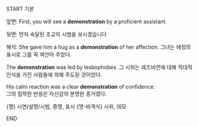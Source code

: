 START
기본

앞면:
First, you will see a **demonstration** by a proficient assistant. 

뒷면:
먼저 숙달된 조교의 시범을 보시겠습니다

해석:
She gave him a hug as a **demonstration** of her affection. 
그녀는 애정의 표시로 그를 꼭 껴안아 주었다.

The **demonstration** was led by lesbophobes. 
그 시위는 레즈비언에 대해 적대적 인식을 가진 사람들에 의해 주도된 것이었다.

His calm reaction was a clear **demonstration** of confidence.  
그의 침착한 반응은 자신감의 분명한 증거였다.

{명} 시연/설명/시범, 증명, 표시
{명-비격식} 시위, 데모
<!--ID: 1746762084363-->
END